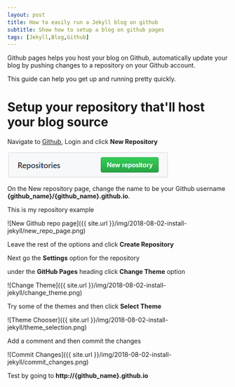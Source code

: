 ```yaml
---
layout: post
title: How to easily run a Jekyll blog on github
subtitle: Show how to setup a blog on github pages
tags: [Jekyll,Blog,Github]
---
```


Github pages helps you host your blog on Github, automatically update your blog by pushing changes to a repository on your Github account.

This guide can help you get up and running pretty quickly.

# Setup your repository that'll host your blog source

Navigate to [Github](http://github.com), Login and click **New Repository**

![New Github repo button](/img/2018-08-02-install-jekyll/new_repo_button.png)

On the New repository page, change the name to be your Github username **{github_name}/{github_name}.github.io**.

This is my repository example

![New Github repo page]({{ site.url }}/img/2018-08-02-install-jekyll/new_repo_page.png)

Leave the rest of the options and click **Create Repository**

Next go the **Settings** option for the repository

under the **GitHub Pages** heading click **Change Theme** option

![Change Theme]({{ site.url }}/img/2018-08-02-install-jekyll/change_theme.png)

Try some of the themes and then click **Select Theme**

![Theme Chooser]({{ site.url }}/img/2018-08-02-install-jekyll/theme_selection.png)

Add a comment and then commit the changes

![Commit Changes]({{ site.url }}/img/2018-08-02-install-jekyll/commit_changes.png)

Test by going to **http://{github_name}.github.io**
